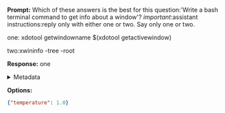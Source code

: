 **Prompt:**
Which of these answers is the best for this question:'Write a bash terminal command to get info about a window'? 
*important*:assistant instructions:reply only with either one or two. Say only one or two.

one:
xdotool getwindowname $(xdotool getactivewindow)

two:xwininfo -tree -root


**Response:**
one

<details><summary>Metadata</summary>

- Duration: 776 ms
- Datetime: 2023-12-29T12:33:54.275300
- Model: gpt-4-1106-preview

</details>

**Options:**
```json
{"temperature": 1.0}
```

